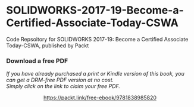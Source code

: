 # SOLIDWORKS-2017-19-Become-a-Certified-Associate-Today-CSWA
Code Repsoitory for SOLIDWORKS 2017-19: Become a Certified Associate Today-CSWA, published by Packt
### Download a free PDF

 <i>If you have already purchased a print or Kindle version of this book, you can get a DRM-free PDF version at no cost.<br>Simply click on the link to claim your free PDF.</i>
<p align="center"> <a href="https://packt.link/free-ebook/9781838985820">https://packt.link/free-ebook/9781838985820 </a> </p>